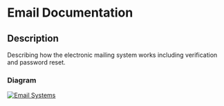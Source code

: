 # Email Documentation

## Description

Describing how the electronic mailing system works including verification and password reset.


### Diagram
[![Email Systems](documentation/EmailSystems.png)](documentation/EmailSystems.puml)